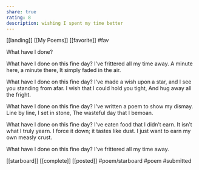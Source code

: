 ```yaml
---
share: true
rating: 8
description: wishing I spent my time better
---
```

[[landing]] [[My Poems]] [[favorite]] #fav

What have I done?

What have I done on this fine day?
I've frittered all my time away. 
A minute here, a minute there,
It simply faded in the air. 
  
What have I done on this fine day? 
I've made a wish upon a star,
and I see you standing from afar. 
I wish that I could hold you tight, 
And hug away all the fright. 
  
What have I done on this fine day? 
I've written a poem to show my dismay. 
Line by line, I set in stone, 
The wasteful day that I bemoan. 
  
What have I done on this fine day? 
I've eaten food that I didn’t earn. 
It isn’t what I truly yearn.
I force it down; it tastes like dust. 
I just want to earn my own measly crust. 

What have I done on this fine day? 
I've frittered all my time away.

[[starboard]] [[complete]] [[posted]]   #poem/starboard #poem #submitted 

